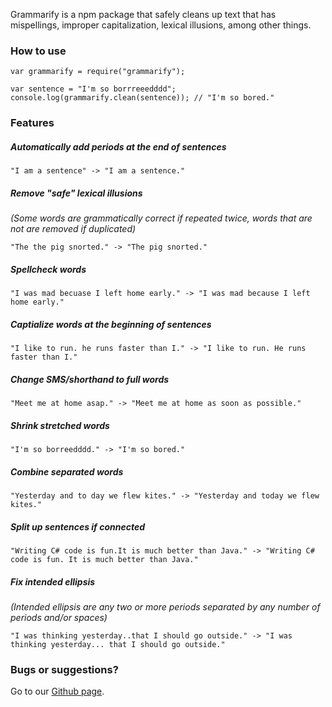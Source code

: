 Grammarify is a npm package that safely cleans up text that has mispellings, improper capitalization, lexical illusions, among other things. 

### How to use
```
var grammarify = require("grammarify");

var sentence = "I'm so borrreeedddd";
console.log(grammarify.clean(sentence)); // "I'm so bored."
```

### Features

##### Automatically add periods at the end of sentences
```
"I am a sentence" -> "I am a sentence."
```

##### Remove "safe" lexical illusions
_(Some words are grammatically correct if repeated twice, words that are not are removed if duplicated)_
```
"The the pig snorted." -> "The pig snorted."
```

##### Spellcheck words
```
"I was mad becuase I left home early." -> "I was mad because I left home early."
```

##### Captialize words at the beginning of sentences
```
"I like to run. he runs faster than I." -> "I like to run. He runs faster than I."
```

##### Change SMS/shorthand to full words
```
"Meet me at home asap." -> "Meet me at home as soon as possible."
```

##### Shrink stretched words
```
"I'm so borreedddd." -> "I'm so bored." 
```

##### Combine separated words
```
"Yesterday and to day we flew kites." -> "Yesterday and today we flew kites."
```

##### Split up sentences if connected
```
"Writing C# code is fun.It is much better than Java." -> "Writing C# code is fun. It is much better than Java."
```

##### Fix intended ellipsis
_(Intended ellipsis are any two or more periods separated by any number of periods and/or spaces)_
```
"I was thinking yesterday..that I should go outside." -> "I was thinking yesterday... that I should go outside." 
```

### Bugs or suggestions?
Go to our [Github page](https://github.com/reZach/grammarify).